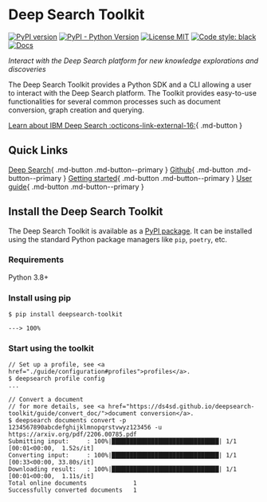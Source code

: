 # Deep Search Toolkit

[![PyPI version](https://img.shields.io/pypi/v/deepsearch-toolkit)](https://pypi.org/project/deepsearch-toolkit/)
[![PyPI - Python Version](https://img.shields.io/pypi/pyversions/deepsearch-toolkit)](https://pypi.org/project/deepsearch-toolkit/)
[![License MIT](https://img.shields.io/github/license/ds4sd/deepsearch-toolkit)](https://opensource.org/licenses/MIT)
[![Code style: black](https://img.shields.io/badge/code%20style-black-000000.svg)](https://github.com/psf/black)
[![Docs](https://img.shields.io/badge/website-live-brightgreen)](https://ds4sd.github.io/deepsearch-toolkit/)

*Interact with the Deep Search platform for new knowledge explorations and discoveries*

The Deep Search Toolkit provides a Python SDK and a CLI allowing a user to interact with the Deep Search platform. The Toolkit provides easy-to-use functionalities for several common processes such as document conversion, graph creation and querying.

[Learn about IBM Deep Search :octicons-link-external-16:](https://ds4sd.github.io/){ .md-button }


## Quick Links

[Deep Search](https://ds4sd.github.io/){ .md-button .md-button--primary }
[Github](https://github.com/ds4sd/){ .md-button .md-button--primary }
[Getting started](getting_started/index.md){ .md-button .md-button--primary }
[User guide](guide/index.md){ .md-button .md-button--primary }


## Install the Deep Search Toolkit

The Deep Search Toolkit is available as a [PyPI package](https://pypi.org/project/deepsearch-toolkit/).
It can be installed using the standard Python package managers like `pip`, `poetry`, etc.

### Requirements

Python 3.8+

### Install using pip

<div class="termy">

```console
$ pip install deepsearch-toolkit

---> 100%
```

</div>


### Start using the toolkit


<div class="termy">

```console
// Set up a profile, see <a href="./guide/configuration#profiles">profiles</a>.
$ deepsearch profile config
...

// Convert a document
// for more details, see <a href="https://ds4sd.github.io/deepsearch-toolkit/guide/convert_doc/">document conversion</a>.
$ deepsearch documents convert -p 1234567890abcdefghijklmnopqrstvwyz123456 -u https://arxiv.org/pdf/2206.00785.pdf
Submitting input:     : 100%|██████████████████████████████| 1/1 [00:01<00:00,  1.52s/it]
Converting input:     : 100%|██████████████████████████████| 1/1 [00:33<00:00, 33.80s/it]
Downloading result:   : 100%|██████████████████████████████| 1/1 [00:01<00:00,  1.11s/it]
Total online documents             1
Successfully converted documents   1
```

</div>

